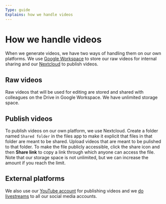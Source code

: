 ```yaml
---
Type: guide
Explains: how we handle videos
---
```


# How we handle videos

When we generate videos, we have two ways of handling them on our own platforms.
We use [Google Workspace](../tool-management/google-workspace.md) to store our raw videos for internal sharing and our [Nextcloud](../tool-management/nextcloud.md) to publish videos.

## Raw videos

Raw videos that will be used for editing are stored and shared with colleagues on the Drive in Google Workspace.
We have unlimited storage space.

## Publish videos

To publish videos on our own platform, we use Nextcloud.
Create a folder named `Shared folder` in the files app to make it explicit that files in that folder are meant to be shared.
Upload videos that are meant to be pulished to that folder.
To make the file publicly accessible, click the share icon and then **Share link** to copy a link through which anyone can access the file.
Note that our storage space is not unlimited, but we can increase the amount if you reach the limit.

## External platforms

We also use our [YouTube account](https://www.youtube.com/channel/UCXIL94kkenw0cs_ZgNhKYuw) for publishing videos and we [do livestreams](../live-streaming/index.md) to all our social media accounts.
